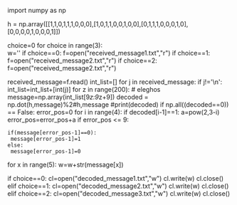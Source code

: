 import numpy as np

h = np.array([[1,1,0,1,1,1,0,0,0],[1,0,1,1,0,0,1,0,0],[0,1,1,1,0,0,0,1,0],[0,0,0,0,1,0,0,0,1]])

choice=0 
for choice in range(3):      
 w=''
 if choice==0:
  f=open("received_message1.txt","r")
 if choice==1:
  f=open("received_message2.txt","r")
 if choice==2:
  f=open("received_message2.txt","r")
  
 received_message=f.read()
 int_list=[]
 for j in received_message:
  if j!='\n':
   int_list=int_list+[int(j)]
 for z in range(200):           # eleghos
  message=np.array(int_list[9*z:9*z+9])
  decoded = np.dot(h,message)%2#h,message
  #print(decoded)
  if np.all((decoded==0)) == False:
   error_pos=0
   for i in range(4):
    if decoded[i-1]==1:
     a=pow(2,3-i)
     error_pos=error_pos+a
   if error_pos <= 9:
   
    if(message[error_pos-1]==0):
     message[error_pos-1]=1
    else:
     message[error_pos-1]=0
     
  for x in range(5):
   w=w+str(message[x])
    
 if choice==0:
  cl=open("decoded_message1.txt","w")
  cl.write(w)
  cl.close()
 elif choice==1:
  cl=open("decoded_message2.txt","w")
  cl.write(w)
  cl.close()
 elif choice==2:
  cl=open("decoded_message3.txt","w")
  cl.write(w)
  cl.close()    
